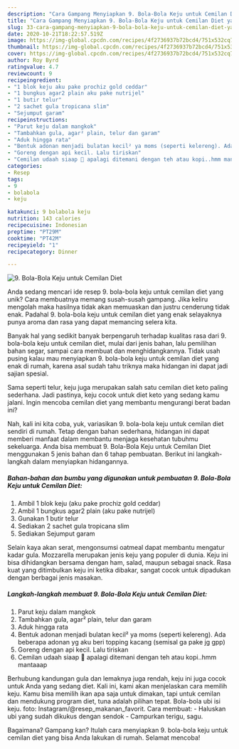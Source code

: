 ```yaml
---
description: "Cara Gampang Menyiapkan 9. Bola-Bola Keju untuk Cemilan Diet yang Enak"
title: "Cara Gampang Menyiapkan 9. Bola-Bola Keju untuk Cemilan Diet yang Enak"
slug: 33-cara-gampang-menyiapkan-9-bola-bola-keju-untuk-cemilan-diet-yang-enak
date: 2020-10-21T18:22:57.519Z
image: https://img-global.cpcdn.com/recipes/4f2736937b72bcd4/751x532cq70/9-bola-bola-keju-untuk-cemilan-diet-foto-resep-utama.jpg
thumbnail: https://img-global.cpcdn.com/recipes/4f2736937b72bcd4/751x532cq70/9-bola-bola-keju-untuk-cemilan-diet-foto-resep-utama.jpg
cover: https://img-global.cpcdn.com/recipes/4f2736937b72bcd4/751x532cq70/9-bola-bola-keju-untuk-cemilan-diet-foto-resep-utama.jpg
author: Roy Byrd
ratingvalue: 4.7
reviewcount: 9
recipeingredient:
- "1 blok keju aku pake prochiz gold ceddar"
- "1 bungkus agar2 plain aku pake nutrijel"
- "1 butir telur"
- "2 sachet gula tropicana slim"
- "Sejumput garam"
recipeinstructions:
- "Parut keju dalam mangkok"
- "Tambahkan gula, agar² plain, telur dan garam"
- "Aduk hingga rata"
- "Bentuk adonan menjadi bulatan kecil² ya moms (seperti kelereng). Ada beberapa adonan yg aku beri topping kacang (semisal ga pake jg gpp)"
- "Goreng dengan api kecil. Lalu tiriskan"
- "Cemilan udaah siaap 🤗 apalagi ditemani dengan teh atau kopi..hmm mantaaap"
categories:
- Resep
tags:
- 9
- bolabola
- keju

katakunci: 9 bolabola keju 
nutrition: 143 calories
recipecuisine: Indonesian
preptime: "PT29M"
cooktime: "PT42M"
recipeyield: "1"
recipecategory: Dinner

---
```



![9. Bola-Bola Keju untuk Cemilan Diet](https://img-global.cpcdn.com/recipes/4f2736937b72bcd4/751x532cq70/9-bola-bola-keju-untuk-cemilan-diet-foto-resep-utama.jpg)

Anda sedang mencari ide resep 9. bola-bola keju untuk cemilan diet yang unik? Cara membuatnya memang susah-susah gampang. Jika keliru mengolah maka hasilnya tidak akan memuaskan dan justru cenderung tidak enak. Padahal 9. bola-bola keju untuk cemilan diet yang enak selayaknya punya aroma dan rasa yang dapat memancing selera kita.

Banyak hal yang sedikit banyak berpengaruh terhadap kualitas rasa dari 9. bola-bola keju untuk cemilan diet, mulai dari jenis bahan, lalu pemilihan bahan segar, sampai cara membuat dan menghidangkannya. Tidak usah pusing kalau mau menyiapkan 9. bola-bola keju untuk cemilan diet yang enak di rumah, karena asal sudah tahu triknya maka hidangan ini dapat jadi sajian spesial.

Sama seperti telur, keju juga merupakan salah satu cemilan diet keto paling sederhana. Jadi pastinya, keju cocok untuk diet keto yang sedang kamu jalani. Ingin mencoba cemilan diet yang membantu mengurangi berat badan ini?


Nah, kali ini kita coba, yuk, variasikan 9. bola-bola keju untuk cemilan diet sendiri di rumah. Tetap dengan bahan sederhana, hidangan ini dapat memberi manfaat dalam membantu menjaga kesehatan tubuhmu sekeluarga. Anda bisa membuat 9. Bola-Bola Keju untuk Cemilan Diet menggunakan 5 jenis bahan dan 6 tahap pembuatan. Berikut ini langkah-langkah dalam menyiapkan hidangannya.

<!--inarticleads1-->

##### Bahan-bahan dan bumbu yang digunakan untuk pembuatan 9. Bola-Bola Keju untuk Cemilan Diet:

1. Ambil 1 blok keju (aku pake prochiz gold ceddar)
1. Ambil 1 bungkus agar2 plain (aku pake nutrijel)
1. Gunakan 1 butir telur
1. Sediakan 2 sachet gula tropicana slim
1. Sediakan Sejumput garam


Selain kaya akan serat, mengonsumsi oatmeal dapat membantu mengatur kadar gula. Mozzarella merupakan jenis keju yang populer di dunia. Keju ini bisa dihidangkan bersama dengan ham, salad, maupun sebagai snack. Rasa kuat yang ditimbulkan keju ini ketika dibakar, sangat cocok untuk dipadukan dengan berbagai jenis masakan. 

<!--inarticleads2-->

##### Langkah-langkah membuat 9. Bola-Bola Keju untuk Cemilan Diet:

1. Parut keju dalam mangkok
1. Tambahkan gula, agar² plain, telur dan garam
1. Aduk hingga rata
1. Bentuk adonan menjadi bulatan kecil² ya moms (seperti kelereng). Ada beberapa adonan yg aku beri topping kacang (semisal ga pake jg gpp)
1. Goreng dengan api kecil. Lalu tiriskan
1. Cemilan udaah siaap 🤗 apalagi ditemani dengan teh atau kopi..hmm mantaaap


Berhubung kandungan gula dan lemaknya juga rendah, keju ini juga cocok untuk Anda yang sedang diet. Kali ini, kami akan menjelaskan cara memilih keju. Kamu bisa memilih ikan apa saja untuk dimakan, tapi untuk cemilan dan mendukung program diet, tuna adalah pilihan tepat. Bola-bola ubi isi keju. foto: Instagram/@resep_makanan_favorit. Cara membuat: - Haluskan ubi yang sudah dikukus dengan sendok - Campurkan terigu, sagu. 

Bagaimana? Gampang kan? Itulah cara menyiapkan 9. bola-bola keju untuk cemilan diet yang bisa Anda lakukan di rumah. Selamat mencoba!

